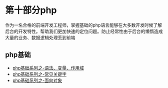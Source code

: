 # 第十部分php

 作为一名合格的前端开发工程师，掌握基础的php语言能够在大多数开发时候了解后台的开发特性。帮助我们更加快速的定位问题。防止经常性由于后台的懒惰造成大量的业务、数据逻辑处理丢到前端<br/>

 <!-- <image src="https://github.com/4sean/4sean.github.io/tree/master/pages/images/php.png" width="550"></image> -->


## php基础

* [php基础系列之-语法、变量、作用域][1]
* [php基础系列之-常见关键字][2]
* [php基础系列之-面向对象][3]


[1]: https://github.com/4sean/4sean.github.io/tree/master/pages/php/base.md
[2]: https://github.com/4sean/4sean.github.io/tree/master/pages/php/method.md
[3]: https://github.com/4sean/4sean.github.io/tree/master/pages/php/oop.md